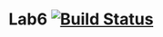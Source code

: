 # Lab6 [![Build Status](https://travis-ci.org/Linaya/Lab6.svg?branch=master)](https://travis-ci.org/Linaya/Lab6)
